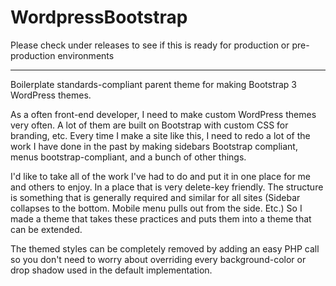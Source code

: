 WordpressBootstrap
==================

Please check under releases to see if this is ready for production or pre-production environments

----

Boilerplate standards-compliant parent theme for making Bootstrap 3 WordPress themes.

As a often front-end developer, I need to make custom WordPress themes very often. A lot of them are built
on Bootstrap with custom CSS for branding, etc. Every time I make a site like this, I need to redo a lot of 
the work I have done in the past by making sidebars Bootstrap compliant, menus bootstrap-compliant, and a bunch
of other things. 

I'd like to take all of the work I've had to do and put it in one place for me and others to enjoy. In a place that
is very delete-key friendly. The structure is something that is generally required and similar for all sites (Sidebar
collapses to the bottom. Mobile menu pulls out from the side. Etc.) So I made a theme that takes these practices
and puts them into a theme that can be extended.

The themed styles can be completely removed by adding an easy PHP call so you don't need to worry about overriding every 
background-color or drop shadow used in the default implementation.
